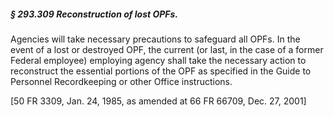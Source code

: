 ##### § 293.309 Reconstruction of lost OPFs. #####

Agencies will take necessary precautions to safeguard all OPFs. In the event of a lost or destroyed OPF, the current (or last, in the case of a former Federal employee) employing agency shall take the necessary action to reconstruct the essential portions of the OPF as specified in the Guide to Personnel Recordkeeping or other Office instructions.

[50 FR 3309, Jan. 24, 1985, as amended at 66 FR 66709, Dec. 27, 2001]